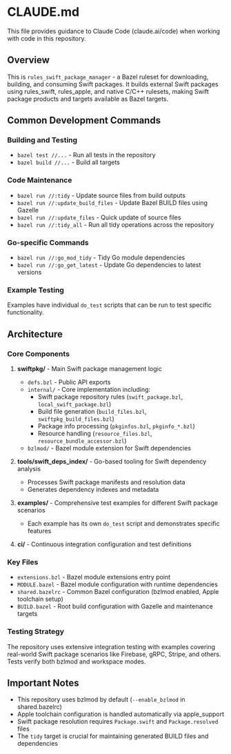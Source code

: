 # CLAUDE.md

This file provides guidance to Claude Code (claude.ai/code) when working with code in this
repository.

## Overview

This is `rules_swift_package_manager` - a Bazel ruleset for downloading, building, and consuming
Swift packages. It builds external Swift packages using rules_swift, rules_apple, and native C/C++
rulesets, making Swift package products and targets available as Bazel targets.

## Common Development Commands

### Building and Testing

- `bazel test //...` - Run all tests in the repository
- `bazel build //...` - Build all targets

### Code Maintenance

- `bazel run //:tidy` - Update source files from build outputs
- `bazel run //:update_build_files` - Update Bazel BUILD files using Gazelle
- `bazel run //:update_files` - Quick update of source files
- `bazel run //:tidy_all` - Run all tidy operations across the repository

### Go-specific Commands

- `bazel run //:go_mod_tidy` - Tidy Go module dependencies
- `bazel run //:go_get_latest` - Update Go dependencies to latest versions

### Example Testing

Examples have individual `do_test` scripts that can be run to test specific functionality.

## Architecture

### Core Components

1. **swiftpkg/** - Main Swift package management logic

   - `defs.bzl` - Public API exports
   - `internal/` - Core implementation including:
     - Swift package repository rules (`swift_package.bzl`, `local_swift_package.bzl`)
     - Build file generation (`build_files.bzl`, `swiftpkg_build_files.bzl`)
     - Package info processing (`pkginfos.bzl`, `pkginfo_*.bzl`)
     - Resource handling (`resource_files.bzl`, `resource_bundle_accessor.bzl`)
   - `bzlmod/` - Bazel module extension for Swift dependencies

2. **tools/swift_deps_index/** - Go-based tooling for Swift dependency analysis

   - Processes Swift package manifests and resolution data
   - Generates dependency indexes and metadata

3. **examples/** - Comprehensive test examples for different Swift package scenarios

   - Each example has its own `do_test` script and demonstrates specific features

4. **ci/** - Continuous integration configuration and test definitions

### Key Files

- `extensions.bzl` - Bazel module extensions entry point
- `MODULE.bazel` - Bazel module configuration with runtime dependencies
- `shared.bazelrc` - Common Bazel configuration (bzlmod enabled, Apple toolchain setup)
- `BUILD.bazel` - Root build configuration with Gazelle and maintenance targets

### Testing Strategy

The repository uses extensive integration testing with examples covering real-world Swift package
scenarios like Firebase, gRPC, Stripe, and others. Tests verify both bzlmod and workspace modes.

## Important Notes

- This repository uses bzlmod by default (`--enable_bzlmod` in shared.bazelrc)
- Apple toolchain configuration is handled automatically via apple_support
- Swift package resolution requires `Package.swift` and `Package.resolved` files
- The `tidy` target is crucial for maintaining generated BUILD files and dependencies
